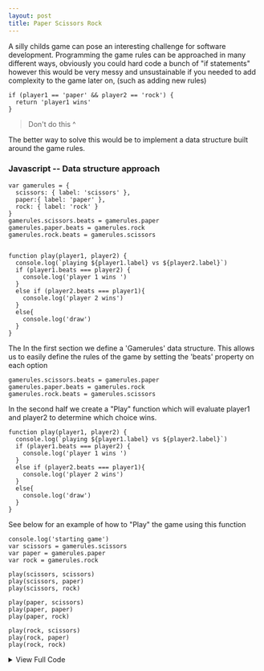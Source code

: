 ```yaml
---
layout: post
title: Paper Scissors Rock
---
```


A silly childs game can pose an interesting challenge for software development.
Programming the game rules can be approached in many different ways, obviously you could hard code a bunch of "if statements" however this would be very messy and unsustainable if you needed to add complexity to the game later on, (such as adding new rules)
```
if (player1 == 'paper' && player2 == 'rock') {
  return 'player1 wins'
}
```
> Don't do this ^

The better way to solve this would be to implement a data structure built around the game rules.

### Javascript -- Data structure approach


```
var gamerules = {
  scissors: { label: 'scissors' },
  paper:{ label: 'paper' },
  rock: { label: 'rock' }
}
gamerules.scissors.beats = gamerules.paper
gamerules.paper.beats = gamerules.rock
gamerules.rock.beats = gamerules.scissors


function play(player1, player2) {
  console.log(`playing ${player1.label} vs ${player2.label}`)
  if (player1.beats === player2) {
    console.log('player 1 wins ')
  }
  else if (player2.beats === player1){
    console.log('player 2 wins')
  }
  else{
    console.log('draw')
  }
}

```

The In the first section we define a 'Gamerules' data structure.
This allows us to easily define the rules of the game by setting the 'beats' property on each option
```
gamerules.scissors.beats = gamerules.paper
gamerules.paper.beats = gamerules.rock
gamerules.rock.beats = gamerules.scissors
```


In the second half we create a "Play" function which will evaluate player1 and player2 to determine which choice wins.
```
function play(player1, player2) {
  console.log(`playing ${player1.label} vs ${player2.label}`)
  if (player1.beats === player2) {
    console.log('player 1 wins ')
  }
  else if (player2.beats === player1){
    console.log('player 2 wins')
  }
  else{
    console.log('draw')
  }
}
```

See below for an example of how to "Play" the game using this function

```
console.log('starting game')
var scissors = gamerules.scissors
var paper = gamerules.paper
var rock = gamerules.rock

play(scissors, scissors)
play(scissors, paper)
play(scissors, rock)

play(paper, scissors)
play(paper, paper)
play(paper, rock)

play(rock, scissors)
play(rock, paper)
play(rock, rock)
```




<details>
<summary>View Full Code</summary>

<pre class="highlight">
<code>

var gamerules = {
  scissors: { label: 'scissors' },
  paper:{ label: 'paper' },
  rock: { label: 'rock' }
}
gamerules.scissors.beats = gamerules.paper
gamerules.paper.beats = gamerules.rock
gamerules.rock.beats = gamerules.scissors


function play(player1, player2) {
  console.log(`playing ${player1.label} vs ${player2.label}`)
  if (player1.beats === player2) {
    console.log('player 1 wins ')
  }
  else if (player2.beats === player1){
    console.log('player 2 wins')
  }
  else{
    console.log('draw')
  }
}


console.log('starting game')
var scissors = gamerules.scissors
var paper = gamerules.paper
var rock = gamerules.rock

play(scissors, scissors)
play(scissors, paper)
play(scissors, rock)

play(paper, scissors)
play(paper, paper)
play(paper, rock)

play(rock, scissors)
play(rock, paper)
play(rock, rock)

</code>
</pre>

</details>
